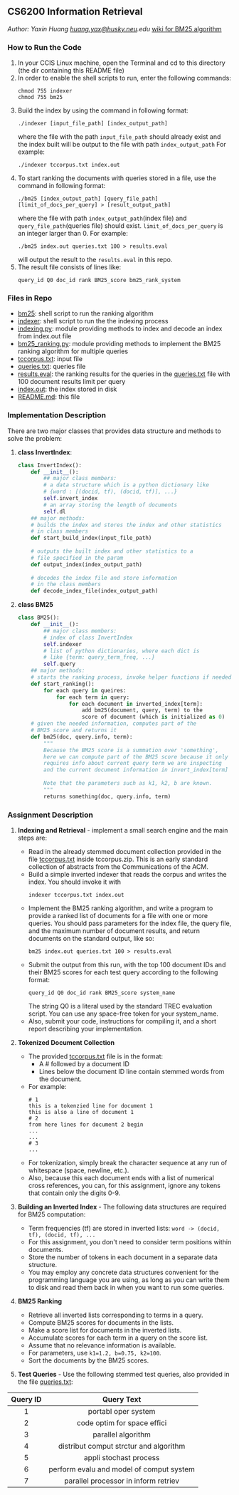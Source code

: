 ## CS6200 Information Retrieval
_Author: Yaxin Huang huang.yax@husky.neu.edu_ [wiki for BM25 algorithm](https://en.wikipedia.org/wiki/Okapi_BM25)

### How to Run the Code
1. In your CCIS Linux machine, open the Terminal and cd to this directory (the dir containing this README file)
2. In order to enable the shell scripts to run, enter the following commands:    
    ```
    chmod 755 indexer
    chmod 755 bm25
    ```
3. Build the index by using the command in following format:    
    ```
    ./indexer [input_file_path] [index_output_path]
    ```
    where the file with the path ```input_file_path``` should already exist and the index built will be output to the file with path ```index_output_path```
    For example:
    ```
    ./indexer tccorpus.txt index.out
    ```
4. To start ranking the documents with queries stored in a file, use the command in following format:    
    ```
    ./bm25 [index_output_path] [query_file_path] [limit_of_docs_per_query] > [result_output_path]
    ```
    where the file with path ```index_output_path```(index file) and ```query_file_path```(queries file) should exist. ```limit_of_docs_per_query``` is an integer larger than 0.
    For example:
    ```
    ./bm25 index.out queries.txt 100 > results.eval
    ```
    will output the result to the ```results.eval``` in this repo.
5. The result file consists of lines like:    
    ```
    query_id Q0 doc_id rank BM25_score bm25_rank_system
    ```

### Files in Repo
- [bm25](bm25): shell script to run the ranking algorithm
- [indexer](indexer): shell script to run the the indexing process
- [indexing.py](indexing.py): module providing methods to index and decode an index from index.out file
- [bm25_ranking.py](bm25_ranking.py): module providing methods to implement the BM25 ranking algorithm for multiple queries
- [tccorpus.txt](tccorpus.txt): input file
- [queries.txt](queries.txt): queries file
- [results.eval](results.eval): the ranking results for the queries in the [queries.txt](queries.txt) file with 100 document results limit per query
- [index.out](index.out): the index stored in disk
- [README.md](README.md): this file


### Implementation Description
There are two major classes that provides data structure and methods to solve the problem:    

1. **class InvertIndex**:
    ```python
    class InvertIndex():
        def __init__():
            ## major class members:
            # a data structure which is a python dictionary like 
            # {word : [(docid, tf), (docid, tf)], ...} 
            self.invert_index
            # an array storing the length of documents
            self.dl
        ## major methods:
        # builds the index and stores the index and other statistics 
        # in class members
        def start_build_index(input_file_path) 
        
        # outputs the built index and other statistics to a 
        # file specified in the param
        def output_index(index_output_path)
        
        # decodes the index file and store information 
        # in the class members
        def decode_index_file(index_output_path)
    ```

2. **class BM25**
    ```python
    class BM25():
        def __init__():
            ## major class members:
            # index of class InvertIndex
            self.indexer
            # list of python dictionaries, where each dict is 
            # like {term: query_term_freq, ...}
            self.query
        ## major methods:
        # starts the ranking process, invoke helper functions if needed
        def start_ranking():
            for each query in queires:
                for each term in query:
                    for each document in inverted_index[term]:
                        add bm25(document, query, term) to the
                        score of document (which is initialized as 0)
        # given the needed information, computes part of the 
        # BM25 score and returns it
        def bm25(doc, query.info, term):
            """
            Because the BM25 score is a summation over 'something',
            here we can compute part of the BM25 score because it only
            requires info about current query term we are inspecting
            and the current document information in invert_index[term]
            
            Note that the parameters such as k1, k2, b are known.
            """
            returns something(doc, query.info, term)
    ```


### Assignment Description
1. **Indexing and Retrieval** - implement a small search engine and the main steps are:
    * Read in the already stemmed document collection provided in the file [tccorpus.txt](tccorpus.txt) inside tccorpus.zip. This is an early standard collection of abstracts from the Communications of the ACM.
    * Build a simple inverted indexer that reads the corpus and writes the index. You should invoke it with    
      ```
      indexer tccorpus.txt index.out
      ```    
    * Implement the BM25 ranking algorithm, and write a program to provide a ranked list of documents for a file with one or more queries. You should pass parameters for the index file, the query file, and the maximum number of document results, and return documents on the standard output, like so:
      ```
      bm25 index.out queries.txt 100 > results.eval
      ```    
    * Submit the output from this run, with the top 100 document IDs and their BM25 scores for each test query according to the following format:
      ```
      query_id Q0 doc_id rank BM25_score system_name
      ```    
      The string Q0 is a literal used by the standard TREC evaluation script. You can use any space-free token for your system_name.
    * Also, submit your code, instructions for compiling it, and a short report describing your implementation.

2. **Tokenized Document Collection**
    * The provided [tccorpus.txt](tccorpus.txt) file is in the format:
      - A # followed by a document ID
      - Lines below the document ID line contain stemmed words from the document.
    * For example:
      ```
      # 1
      this is a tokenzied line for document 1
      this is also a line of document 1
      # 2
      from here lines for document 2 begin
      ...
      ...
      # 3
      ...
      ```
    * For tokenization, simply break the character sequence at any run of whitespace (space, newline, etc.).
    * Also, because this each document ends with a list of numerical cross references, you can, for this assignment, ignore any tokens that contain only the digits 0-9.

3. **Building an Inverted Index** - The following data structures are required for BM25 computation:
    * Term frequencies (tf) are stored in inverted lists: ```word -> (docid, tf), (docid, tf), ...```
    * For this assignment, you don't need to consider term positions within documents.
    * Store the number of tokens in each document in a separate data structure.
    * You may employ any concrete data structures convenient for the programming language you are using, as long as you can write them to disk and read them back in when you want to run some queries.

4. **BM25 Ranking**
    * Retrieve all inverted lists corresponding to terms in a query.
    * Compute BM25 scores for documents in the lists.
    * Make a score list for documents in the inverted lists.
    * Accumulate scores for each term in a query on the score list.
    * Assume that no relevance information is available.
    * For parameters, use ```k1=1.2, b=0.75, k2=100```.
    * Sort the documents by the BM25 scores.

5. **Test Queries** - Use the following stemmed test queries, also provided in the file [queries.txt](queries.txt):

Query ID      | Query Text
:-------------: | :-------------:
1  | portabl oper system
2  | code optim for space effici
3  | parallel algorithm
4  | distribut comput strctur and algorithm
5  | appli stochast process
6  | perform evalu and model of comput system
7  | parallel processor in inform retriev
